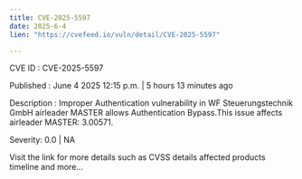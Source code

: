 ```yaml
---
title: CVE-2025-5597
date: 2025-6-4
lien: "https://cvefeed.io/vuln/detail/CVE-2025-5597"

---
```


CVE ID : CVE-2025-5597

Published :  June 4
2025
12:15 p.m. | 5 hours
13 minutes ago

Description : Improper Authentication vulnerability in WF Steuerungstechnik GmbH airleader MASTER allows Authentication Bypass.This issue affects airleader MASTER: 3.00571.

Severity: 0.0 | NA

Visit the link for more details
such as CVSS details
affected products
timeline
and more...
